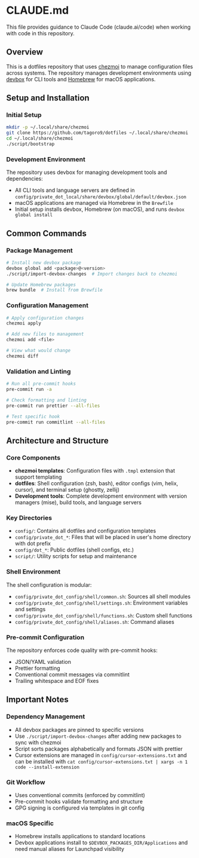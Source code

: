 # CLAUDE.md

This file provides guidance to Claude Code (claude.ai/code) when working with code in this repository.

## Overview

This is a dotfiles repository that uses [chezmoi](https://www.chezmoi.io/) to manage configuration files across systems. The repository manages development environments using [devbox](https://www.jetify.com/devbox) for CLI tools and [Homebrew](https://brew.sh/) for macOS applications.

## Setup and Installation

### Initial Setup

```bash
mkdir -p ~/.local/share/chezmoi
git clone https://github.com/tagoro9/dotfiles ~/.local/share/chezmoi
cd ~/.local/share/chezmoi
./script/bootstrap
```

### Development Environment

The repository uses devbox for managing development tools and dependencies:

- All CLI tools and language servers are defined in `config/private_dot_local/share/devbox/global/default/devbox.json`
- macOS applications are managed via Homebrew in the `Brewfile`
- Initial setup installs devbox, Homebrew (on macOS), and runs `devbox global install`

## Common Commands

### Package Management

```bash
# Install new devbox package
devbox global add <package>@<version>
./script/import-devbox-changes  # Import changes back to chezmoi

# Update Homebrew packages
brew bundle  # Install from Brewfile
```

### Configuration Management

```bash
# Apply configuration changes
chezmoi apply

# Add new files to management
chezmoi add <file>

# View what would change
chezmoi diff
```

### Validation and Linting

```bash
# Run all pre-commit hooks
pre-commit run -a

# Check formatting and linting
pre-commit run prettier --all-files

# Test specific hook
pre-commit run commitlint --all-files
```

## Architecture and Structure

### Core Components

- **chezmoi templates**: Configuration files with `.tmpl` extension that support templating
- **dotfiles**: Shell configuration (zsh, bash), editor configs (vim, helix, cursor), and terminal setup (ghostty, zellij)
- **Development tools**: Complete development environment with version managers (mise), build tools, and language servers

### Key Directories

- `config/`: Contains all dotfiles and configuration templates
- `config/private_dot_*`: Files that will be placed in user's home directory with dot prefix
- `config/dot_*`: Public dotfiles (shell configs, etc.)
- `script/`: Utility scripts for setup and maintenance

### Shell Environment

The shell configuration is modular:

- `config/private_dot_config/shell/common.sh`: Sources all shell modules
- `config/private_dot_config/shell/settings.sh`: Environment variables and settings
- `config/private_dot_config/shell/functions.sh`: Custom shell functions
- `config/private_dot_config/shell/aliases.sh`: Command aliases

### Pre-commit Configuration

The repository enforces code quality with pre-commit hooks:

- JSON/YAML validation
- Prettier formatting
- Conventional commit messages via commitlint
- Trailing whitespace and EOF fixes

## Important Notes

### Dependency Management

- All devbox packages are pinned to specific versions
- Use `./script/import-devbox-changes` after adding new packages to sync with chezmoi
- Script sorts packages alphabetically and formats JSON with prettier
- Cursor extensions are managed in `config/cursor-extensions.txt` and can be installed with `cat config/cursor-extensions.txt | xargs -n 1 code --install-extension`

### Git Workflow

- Uses conventional commits (enforced by commitlint)
- Pre-commit hooks validate formatting and structure
- GPG signing is configured via templates in git config

### macOS Specific

- Homebrew installs applications to standard locations
- Devbox applications install to `$DEVBOX_PACKAGES_DIR/Applications` and need manual aliases for Launchpad visibility
